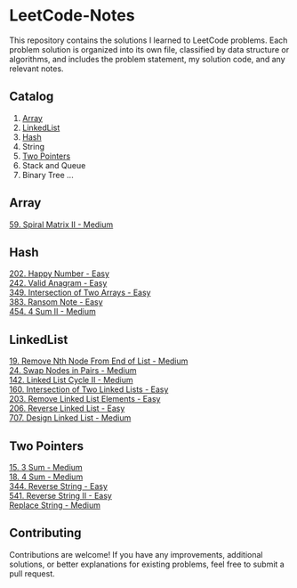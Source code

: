 # LeetCode-Notes

This repository contains the solutions I learned to LeetCode problems. Each problem solution is organized into its own file, classified by data structure or algorithms, and includes the problem statement, my solution code, and any relevant notes.

## Catalog
1. [Array](https://github.com/Lexiealwayswins/Leetcode-Note/tree/main/Array)  
2. [LinkedList](https://github.com/Lexiealwayswins/Leetcode-Note/tree/main/LinkedList)  
3. [Hash](https://github.com/Lexiealwayswins/Leetcode-Note/tree/main/Hash)  
4. String
5. [Two Pointers](https://github.com/Lexiealwayswins/Leetcode-Note/tree/main/TwoPointers)
6. Stack and Queue
7. Binary Tree
...

## Array
[59. Spiral Matrix II - Medium](https://github.com/Lexiealwayswins/Leetcode-Note/blob/main/Array/59_SpiralMatrix_II.md)

## Hash
[202. Happy Number - Easy](https://github.com/Lexiealwayswins/Leetcode-Note/blob/main/Hash/202_HappyNumber.md)  
[242. Valid Anagram - Easy](https://github.com/Lexiealwayswins/Leetcode-Note/blob/main/Hash/242_ValidAnagram.md)  
[349. Intersection of Two Arrays - Easy](https://github.com/Lexiealwayswins/Leetcode-Note/blob/main/Hash/349_IntersectionofTwoArrays.md)  
[383. Ransom Note - Easy](https://github.com/Lexiealwayswins/Leetcode-Note/blob/main/Hash/383_RansomNote.md)  
[454. 4 Sum II - Medium](https://github.com/Lexiealwayswins/Leetcode-Note/blob/main/Hash/454_4Sum_II.md)    

## LinkedList
[19. Remove Nth Node From End of List - Medium](https://github.com/Lexiealwayswins/Leetcode-Note/blob/main/LinkedList/19_RemoveNthNodeFromEndofList.md)  
[24. Swap Nodes in Pairs - Medium](https://github.com/Lexiealwayswins/Leetcode-Note/blob/main/LinkedList/24_SwapNodesinPairs.md)  
[142. Linked List Cycle II - Medium](https://github.com/Lexiealwayswins/Leetcode-Note/blob/main/LinkedList/142.%20LinkedListCycle_II.md)  
[160. Intersection of Two Linked Lists - Easy](https://github.com/Lexiealwayswins/Leetcode-Note/blob/main/LinkedList/160_IntersectionofTwoLinkedLists.md)  
[203. Remove Linked List Elements - Easy](https://github.com/Lexiealwayswins/Leetcode-Note/blob/main/LinkedList/203_RemoveLinkedListElements.md)  
[206. Reverse Linked List - Easy](https://github.com/Lexiealwayswins/Leetcode-Note/blob/main/LinkedList/206_ReverseLinkedList.md)  
[707. Design Linked List - Medium](https://github.com/Lexiealwayswins/Leetcode-Note/blob/main/LinkedList/707_DesignLinkedList.md)  

## Two Pointers  
[15. 3 Sum - Medium](https://github.com/Lexiealwayswins/Leetcode-Note/blob/main/Hash/15_3Sum.md)  
[18. 4 Sum - Medium](https://github.com/Lexiealwayswins/Leetcode-Note/blob/main/TwoPointers/18_4Sum.md)  
[344. Reverse String - Easy](https://github.com/Lexiealwayswins/Leetcode-Note/blob/main/TwoPointers/344_ReverseString.md)  
[541. Reverse String II - Easy](https://github.com/Lexiealwayswins/Leetcode-Note/blob/main/TwoPointers/541_ReverseString_II.md)   
[Replace String - Medium](https://github.com/Lexiealwayswins/Leetcode-Note/blob/main/TwoPointers/ReplaceNumber.md)  

## Contributing
Contributions are welcome! 
If you have any improvements, additional solutions, or better explanations for existing problems, feel free to submit a pull request.